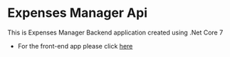 # Expenses Manager Api
This is Expenses Manager Backend application created using .Net Core 7

- For the front-end app please click [here](https://github.com/Yousef-Hegazy/Expenses-Manager-Front)